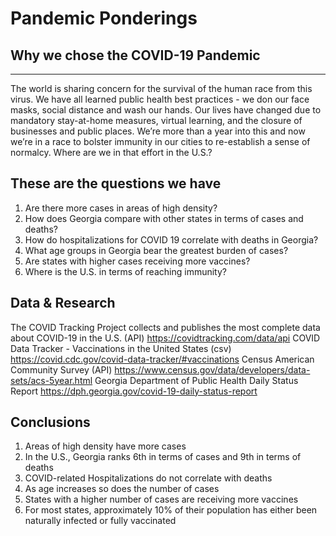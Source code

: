 # Pandemic Ponderings
## Why we chose the COVID-19 Pandemic
---------------------------------------------------------------------------------
The world is sharing concern for the survival of the human race from this virus. We have all learned public health best practices - we don our face masks, social distance and wash our hands. Our lives have changed due to mandatory stay-at-home measures, virtual learning, and the closure of businesses and public places. We’re more than a year into this and now we’re in a race to bolster immunity in our cities to re-establish a sense of normalcy. Where are we in that effort in the U.S.?

## These are the questions we have
1. Are there more cases in areas of high density?
2. How does Georgia compare with other states in terms of cases and deaths?
3. How do hospitalizations for COVID 19 correlate with deaths in Georgia?
4. What age groups in Georgia bear the greatest burden of cases?
5. Are states with higher cases receiving more vaccines?
6. Where is the U.S. in terms of reaching immunity?

## Data & Research
The COVID Tracking Project collects and publishes the most complete data about COVID-19 in the U.S. (API) https://covidtracking.com/data/api
COVID Data Tracker - Vaccinations in the United States (csv) https://covid.cdc.gov/covid-data-tracker/#vaccinations
Census American Community Survey (API)
https://www.census.gov/data/developers/data-sets/acs-5year.html
Georgia Department of Public Health Daily Status Report https://dph.georgia.gov/covid-19-daily-status-report

## Conclusions
1. Areas of high density have more cases
2. In the U.S., Georgia ranks 6th in terms of cases and 9th in terms of deaths
3. COVID-related Hospitalizations do not correlate with deaths
4. As age increases so does the number of cases
5. States with a higher number of cases are receiving more vaccines
6. For most states, approximately 10% of their population has either been naturally infected or fully vaccinated
